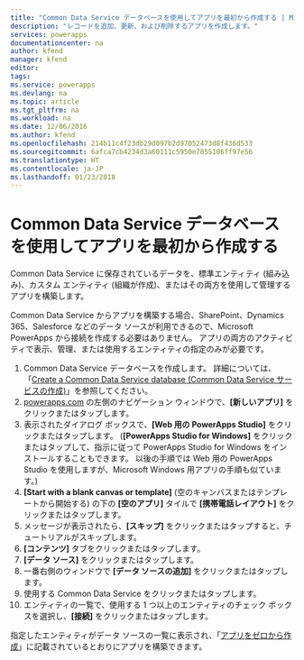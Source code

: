 ```yaml
---
title: "Common Data Service データベースを使用してアプリを最初から作成する | Microsoft Docs"
description: "レコードを追加、更新、および削除するアプリを作成します。"
services: powerapps
documentationcenter: na
author: kfend
manager: kfend
editor: 
tags: 
ms.service: powerapps
ms.devlang: na
ms.topic: article
ms.tgt_pltfrm: na
ms.workload: na
ms.date: 12/06/2016
ms.author: kfend
ms.openlocfilehash: 214b11c4f23db29d097b2d97052473d8f436d533
ms.sourcegitcommit: 6afca7cb4234d3a60111c5950e7855106ff97e56
ms.translationtype: HT
ms.contentlocale: ja-JP
ms.lasthandoff: 01/23/2018
---
```

# <a name="create-an-app-from-scratch-using-a-common-data-service-database"></a>Common Data Service データベースを使用してアプリを最初から作成する
Common Data Service に保存されているデータを、標準エンティティ (組み込み)、カスタム エンティティ (組織が作成)、またはその両方を使用して管理するアプリを構築します。

Common Data Service からアプリを構築する場合、SharePoint、Dynamics 365、Salesforce などのデータ ソースが利用できるので、Microsoft PowerApps から接続を作成する必要はありません。 アプリの両方のアクティビティで表示、管理、または使用するエンティティの指定のみが必要です。




1. Common Data Service データベースを作成します。 詳細については、「[Create a Common Data Service database (Common Data Service サービスの作成)](create-database.md)」を参照してください。
2. [powerapps.com](https://web.powerapps.com) の左側のナビゲーション ウィンドウで、**[新しいアプリ]** をクリックまたはタップします。
3. 表示されたダイアログ ボックスで、**[Web 用の PowerApps Studio]** をクリックまたはタップします。 (**[PowerApps Studio for Windows]** をクリックまたはタップして、指示に従って PowerApps Studio for Windows をインストールすることもできます。 以後の手順では Web 用の PowerApps Studio を使用しますが、Microsoft Windows 用アプリの手順も似ています。)
4. **[Start with a blank canvas or template]** (空のキャンバスまたはテンプレートから開始する) の下の **[空のアプリ]** タイルで **[携帯電話レイアウト]** をクリックまたはタップします。
5. メッセージが表示されたら、**[スキップ]** をクリックまたはタップすると、チュートリアルがスキップします。
6. **[コンテンツ]** タブをクリックまたはタップします。
7. **[データ ソース]** をクリックまたはタップします。
8. 一番右側のウィンドウで **[データ ソースの追加]** をクリックまたはタップします。
9. 使用する Common Data Service をクリックまたはタップします。
10. エンティティの一覧で、使用する 1 つ以上のエンティティのチェック ボックスを選択し、**[接続]** をクリックまたはタップします。

指定したエンティティがデータ ソースの一覧に表示され、「[アプリをゼロから作成](get-started-create-from-blank.md)」に記載されているとおりにアプリを構築できます。

